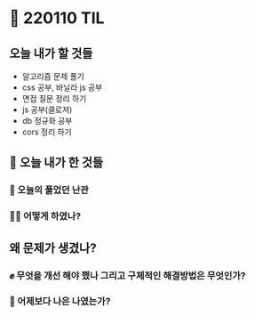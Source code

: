 # :rocket: 220110 TIL

## 오늘 내가 할 것들

- 알고리즘 문제 풀기
- css 공부, 바닐라 js 공부
- 면접 질문 정리 하기
- js 공부(클로져)
- db 정규화 공부
- cors 정리 하기

## :seedling: 오늘 내가 한 것들

### :speech_balloon: 오늘의 풀었던 난관

### 💫✨ 어떻게 하였나?

## 왜 문제가 생겼나?

### :fist: 무엇을 개선 해야 했나 그리고 구체적인 해결방법은 무엇인가?

### :muscle: 어제보다 나은 나였는가?
